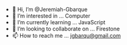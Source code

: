 - 👋 Hi, I’m @Jeremiah-Gbarque
- 👀 I’m interested in ... Computer
- 🌱 I’m currently learning ... JavaScript
- 💞️ I’m looking to collaborate on ... Firestone
- 📫 How to reach me ... jgbarqu@gmail.com

<!---
Jeremiah-Gbarque/Jeremiah-Gbarque is a ✨ special ✨ repository because its `README.md` (this file) appears on your GitHub profile.
You can click the Preview link to take a look at your changes.
--->
 
